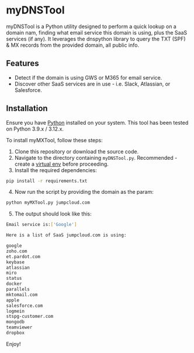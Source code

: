 # myDNSTool
myDNSTool is a Python utility designed to perform a quick lookup on a domain nam, finding what email service this domain is using, plus the SaaS services (if any).
It leverages the dnspython library to query the TXT (SPF) & MX records from the provided domain, all public info. 

## Features
- Detect if the domain is using GWS or M365 for email service.
- Discover other SaaS services are in use - i.e. Slack, Atlassian, or Salesforce. 

## Installation

Ensure you have [Python](https://www.python.org/downloads/) installed on your system. This tool has been tested on Python 3.9.x / 3.12.x.

To install myMXTool, follow these steps:
1. Clone this repository or download the source code. 
2. Navigate to the directory containing `myDNSTool.py`. Recommended - create a [virtual env](https://docs.python.org/3/library/venv.html) before proceeding. 
3. Install the required dependencies:
```sh
pip install -r requirements.txt
```
4. Now run the script by providing the domain as the param:
```sh
python myMXTool.py jumpcloud.com  
```
5. The output should look like this:
```sh
Email service is:['Google']

Here is a list of SaaS jumpcloud.com is using:

google
zoho.com
et.pardot.com
keybase
atlassian
miro
status
docker
parallels
mktomail.com
apple
salesforce.com
logmein
stspg-customer.com
mongodb
teamviewer
dropbox


```
Enjoy!